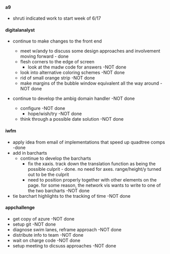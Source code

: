 #### a9

- shruti indicated work to start week of 6/17

#### digitalanalyst

- continue to make changes to the front end
    - meet w/andy to discuss some design approaches and involvement moving forward - done
    - flesh corners to the edge of screen   
        - look at the madw code for answers -NOT done
    - look into alternative coloring schemes -NOT done
    - rid of small orange strip -NOT done
    - make margins of the bubble window equivalent all the way around -NOT done

- continue to develop the ambig domain handler -NOT done
    - configure -NOT done
        - hope/wish/try -NOT done
    - think through a possible date solution -NOT done

#### iwfm

- apply idea from email of implementations that speed up quadtree comps -done
- add in barcharts
    - continue to develop the barcharts
        - fix the xaxis. track down the translation function as being the possible culprit - done. no need for axes. range/height/y turned out to be the culprit
        - need to position properly together with other elements on the page. for some reason, the network vis wants to write to one of the two barcharts -NOT done
- tie barchart highlights to the tracking of time -NOT done

#### appchallenge

- get copy of azure -NOT done
- setup git -NOT done
- diagnose swim lanes, reframe approach -NOT done
- distribute info to team -NOT done
- wait on charge code -NOT done
- setup meeting to dicsuss approaches -NOT done